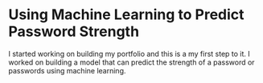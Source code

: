 # Using Machine Learning to Predict Password Strength
I started working on building my portfolio and this is a my first step to it. I worked on building a model that can predict the strength of a password or passwords using machine learning.
